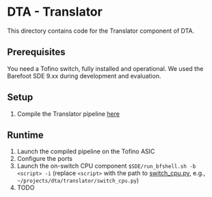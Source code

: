 # DTA - Translator
This directory contains code for the Translator component of DTA.

## Prerequisites
You need a Tofino switch, fully installed and operational.
We used the Barefoot SDE 9.xx during development and evaluation.

## Setup
1. Compile the Translator pipeline [here](p4src/dta_translator.p4)

## Runtime
1. Launch the compiled pipeline on the Tofino ASIC
2. Configure the ports
3. Launch the on-switch CPU component `$SDE/run_bfshell.sh -b <script> -i` (replace `<script>` with the path to [switch_cpu.py](switch_cpu.py), e.g., `~/projects/dta/translator/switch_cpu.py`)
4. TODO
